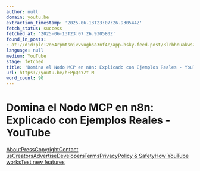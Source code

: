 ```yaml
---
author: null
domain: youtu.be
extraction_timestamp: '2025-06-13T23:07:26.930544Z'
fetch_status: success
fetched_at: '2025-06-13T23:07:26.930580Z'
found_in_posts:
- at://did:plc:2o64rpmtsnivvvugbsa3nf4c/app.bsky.feed.post/3lrbhnuakws2r
language: null
medium: YouTube
stage: fetched
title: 'Domina el Nodo MCP en n8n: Explicado con Ejemplos Reales - YouTube'
url: https://youtu.be/hFPpQcYZt-M
word_count: 90
---
```


# Domina el Nodo MCP en n8n: Explicado con Ejemplos Reales - YouTube

[About](https://www.youtube.com/about/)[Press](https://www.youtube.com/about/press/)[Copyright](https://www.youtube.com/about/copyright/)[Contact us](/t/contact_us/)[Creators](https://www.youtube.com/creators/)[Advertise](https://www.youtube.com/ads/)[Developers](https://developers.google.com/youtube)[Terms](/t/terms)[Privacy](/t/privacy)[Policy & Safety](https://www.youtube.com/about/policies/)[How YouTube works](https://www.youtube.com/howyoutubeworks?utm_campaign=ytgen&utm_source=ythp&utm_medium=LeftNav&utm_content=txt&u=https%3A%2F%2Fwww.youtube.com%2Fhowyoutubeworks%3Futm_source%3Dythp%26utm_medium%3DLeftNav%26utm_campaign%3Dytgen)[Test new features](/new)